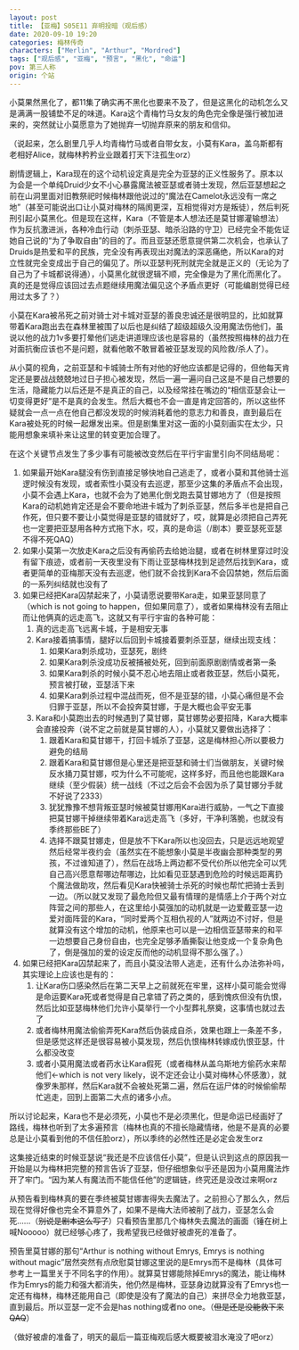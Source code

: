 ```yaml
---
layout: post
title: 【亚梅】S05E11 弃明投暗（观后感）
date: 2020-09-10 19:20
categories: 梅林传奇
characters: ["Merlin", "Arthur", "Mordred"]
tags: ["观后感", "亚梅", "预言", "黑化", "命运"]
pov: 第三人称
origin: 个站
---
```


小莫果然黑化了，都11集了确实再不黑化也要来不及了，但是这黑化的动机怎么又是满满一股铺垫不足的味道。Kara这个青梅竹马女友的角色完全像是强行被加进来的，突然就让小莫愿意为了她抛弃一切抛弃原来的朋友和信仰。

（说起来，怎么剧里几乎人均青梅竹马或者自带女友，小莫有Kara，盖乌斯都有老相好Alice，就梅林矜矜业业跟着打天下注孤生orz）

剧情逻辑上，Kara现在的这个动机设定真是完全为亚瑟的正义性服务了。原本以为会是一个单纯Druid少女不小心暴露魔法被亚瑟或者骑士发现，然后亚瑟想起之前在山洞里面对旧教祭祀时候梅林跟他说过的“魔法在Camelot永远没有一席之地”（甚至可能说出口让小莫对梅林的隔阂更深，互相觉得对方是叛徒），然后判死刑引起小莫黑化。但是现在这样，Kara（不管是本人想法还是莫甘娜灌输想法）作为反抗激进派，各种冷血行动（刺杀亚瑟、暗杀沿路的守卫）已经完全不能佐证她自己说的“为了争取自由”的目的了。而且亚瑟还愿意提供第二次机会，也承认了Druids是热爱和平的民族，完全没有再表现出对魔法的深恶痛绝，所以Kara的对立性就完全变成出于自己的偏见了。所以亚瑟判死刑就完全就是正义的（无论为了自己为了卡城都说得通），小莫黑化就很逻辑不顺，完全像是为了黑化而黑化了。真的还是觉得应该回过去点题继续用魔法偏见这个矛盾点更好（可能编剧觉得已经用过太多了？）

小莫在Kara被吊死之前对骑士对卡城对亚瑟的善良忠诚还是很明显的，比如就算带着Kara跑出去在森林里被围了以后也是纠结了超级超级久没用魔法伤他们，虽说以他的战力1v多要打晕他们逃走讲道理应该也是容易的（虽然按照梅林的战力在对面抗衡应该也不是问题，就看他敢不敢冒着被亚瑟发现的风险救/杀人了）。

从小莫的视角，之前亚瑟和卡城骑士所有对他的好他应该都是记得的，但他每天肯定还是要战战兢兢地过日子担心被发现，然后一遍一遍问自己这是不是自己想要的生活，隐藏能力以后还是不是真正的自己，以及经常挂在嘴边的“相信亚瑟会让一切变得更好”是不是真的会发生。然后大概也不会一直是肯定回答的，所以这些怀疑就会一点一点在他自己都没发现的时候消耗着他的意志力和善良，直到最后在Kara被处死的时候一起爆发出来。但是剧集里对这一面的小莫刻画实在太少，只能用想象来填补来让这里的转变更加合理了。

在这个关键节点发生了多少事有可能被改变然后在平行宇宙里引向不同结局呢：

1. 如果最开始Kara腿没有伤到直接足够快地自己逃走了，或者小莫和其他骑士巡逻时候没有发现，或者索性小莫没有去巡逻，那至少这集的矛盾点不会出现，小莫不会遇上Kara，也就不会为了她黑化倒戈跑去莫甘娜地方了（但是按照Kara的动机她肯定还是会不要命地进卡城为了刺杀亚瑟，然后多半也是把自己作死，但只要不要让小莫觉得是亚瑟的错就好了，哎，就算是必须把自己弄死也一定要把亚瑟用各种方式拖下水，哎，真的是命运（/剧本）要亚瑟死亚瑟不得不死QAQ）
2. 如果小莫第一次放走Kara之后没有再偷药去给她治腿，或者在树林里穿过时没有留下痕迹，或者前一天夜里没有下雨让亚瑟梅林找到足迹然后找到Kara，或者更简单的亚梅那天没有去巡逻，他们就不会找到Kara不会囚禁她，然后后面的一系列纠结就也没有了
3. 如果已经把Kara囚禁起来了，小莫请愿说要带Kara走，如果亚瑟同意了（which is not going to happen，但如果同意了），或者如果梅林没有去阻止而让他俩真的远走高飞，这就又有平行宇宙的各种可能：
   1. 真的远走高飞远离卡城，于是相安无事
   2. Kara接着搞事情，腿好以后回到卡城接着要刺杀亚瑟，继续出现支线：
      1. 如果Kara刺杀成功，亚瑟死，剧终
      2. 如果Kara刺杀没成功反被捕被处死，回到前面原剧剧情或者第一条
      3. 如果Kara刺杀的时候小莫不忍心地去阻止或者救亚瑟，然后小莫死，预言被打破，亚瑟活下来
      4. 如果Kara刺杀过程中混战而死，但不是亚瑟的错，小莫心痛但是不会归罪于亚瑟，所以不会投奔莫甘娜，于是大概也会平安无事
   3. Kara和小莫跑出去的时候遇到了莫甘娜，莫甘娜势必要招降，Kara大概率会直接投奔（说不定之前就是莫甘娜的人），小莫就又要做出选择了：
      1. 跟着Kara和莫甘娜干，打回卡城杀了亚瑟，这是梅林担心所以要极力避免的结局
      2. 跟着Kara和莫甘娜但是心里还是把亚瑟和骑士们当做朋友，关键时候反水捅刀莫甘娜，哎为什么不可能呢，这样多好，而且他也能跟Kara继续（至少假装）统一战线（不过之后会不会因为杀了莫甘娜分手就不好说了2333）
      3. 犹犹豫豫不想背叛亚瑟时候被莫甘娜用Kara进行威胁，一气之下直接把莫甘娜干掉继续带着Kara远走高飞（多好，干净利落脆，也就没有季终那些BE了）
      4. 选择不跟莫甘娜走，但是放不下Kara所以也没回去，只是远远地观望然后经常半夜约会（虽然实在不能想象小莫是半夜幽会那种类型的男孩，不过谁知道了），然后在战场上两边都不受代价所以他完全可以凭自己高兴愿意帮哪边帮哪边，比如看见亚瑟遇到危险的时候远距离扔个魔法做助攻，然后看见Kara快被骑士杀死的时候也帮忙把骑士丢到一边。（所以就又发现了最危险但又最有情理的是情感上介于两个对立阵营之间的那些人，在这里给小莫强加的动机就是一边爱戴亚瑟一边爱对面阵营的Kara，“同时爱两个互相仇视的人”就两边不讨好，但是就算没有这个增加的动机，他原来也可以是一边相信亚瑟带来的和平一边想要自己身份自由，也完全足够矛盾撕裂让他变成一个复杂角色了，倒是强加的爱的设定反而他的动机显得不那么强了。）
4. 如果已经把Kara囚禁起来了，而且小莫没法带人逃走，还有什么办法弥补吗，其实理论上应该也是有的：
   1. 让Kara伤口感染然后在第二天早上之前就死在牢里，这样小莫可能会觉得是命运要Kara死或者觉得是自己拿错了药之类的，感到愧疚但没有仇恨，然后比如亚瑟梅林他们允许小莫举行一个小型葬礼祭奠，这事情也就过去了
   2. 或者梅林用魔法偷偷弄死Kara然后伪装成自杀，效果也跟上一条差不多，但是感觉这样还是很容易被小莫发现，然后仇恨梅林转嫁成仇恨亚瑟，什么都没改变
   3. 或者小莫用魔法或者药水让Kara假死（或者梅林从盖乌斯地方偷药水来帮他们←which is not very likely，说不定还会让小莫对梅林心怀感激），就像罗朱那样，然后Kara就不会被处死第二遍，然后在运尸体的时候偷偷帮忙逃走，回到上面第二大点的诸多小点。

所以讨论起来，Kara也不是必须死，小莫也不是必须黑化，但是命运已经画好了路线，梅林也听到了太多遍预言（梅林也真的不擅长隐藏情绪，他是不是真的必要总是让小莫看到他的不信任脸orz），所以季终的必然性还是必定会发生orz

这集接近结束的时候亚瑟说“我还是不应该信任小莫”，但是认识到这点的原因我一开始是以为梅林把完整的预言告诉了亚瑟，但仔细想象似乎还是因为小莫用魔法炸开了牢门。“因为某人有魔法而不能信任他”的逻辑链，终究还是没改过来啊orz

从预告看到梅林真的要在季终被莫甘娜害得失去魔法了。之前担心了那么久，然后现在觉得好像也完全不算意外了，如果不是梅大法师被削了战力，亚瑟怎么会死……（~~别说是剧本这么写了~~）只看预告里那几个梅林失去魔法的画面（锤在树上喊Nooooo）就已经够心疼了，我希望我已经做好被虐死的准备了。

预告里莫甘娜的那句“Arthur is nothing without Emrys, Emrys is nothing without magic”居然突然有点欣慰莫甘娜这里说的是Emrys而不是梅林（具体可参考上一篇里关于不同名字的作用）。就算莫甘娜能除掉Emrys的魔法，能让梅林作为Emrys的能力和强大都消失，他仍然是梅林，亚瑟身边就算没有了Emrys也一定还有梅林，梅林还能用自己（即使是没有了魔法的自己）来拼尽全力地救亚瑟，直到最后。所以亚瑟一定不会是has nothing或者no one。（~~但是还是没能救下来QAQ~~）

（做好被虐的准备了，明天的最后一篇亚梅观后感大概要被泪水淹没了吧orz）